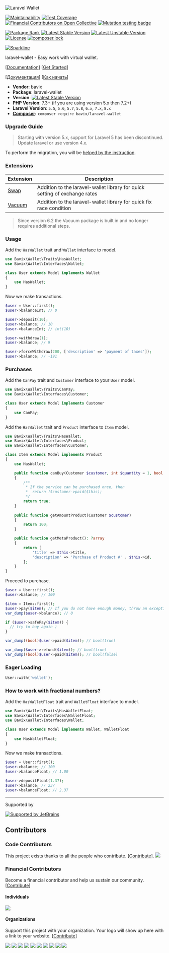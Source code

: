 ![Laravel Wallet](https://user-images.githubusercontent.com/5111255/48687709-a7c2fa00-ebd3-11e8-8714-c4f3efe93f02.png)

[![Maintainability](https://api.codeclimate.com/v1/badges/588400f5f40cbbf3a8ab/maintainability)](https://codeclimate.com/github/bavix/laravel-wallet/maintainability)
[![Test Coverage](https://api.codeclimate.com/v1/badges/588400f5f40cbbf3a8ab/test_coverage)](https://codeclimate.com/github/bavix/laravel-wallet/test_coverage)
[![Financial Contributors on Open Collective](https://opencollective.com/laravel-wallet/all/badge.svg?label=financial+contributors)](https://opencollective.com/laravel-wallet) [![Mutation testing badge](https://badge.stryker-mutator.io/github.com/bavix/laravel-wallet/master)](https://packagist.org/packages/bavix/laravel-wallet)

[![Package Rank](https://phppackages.org/p/bavix/laravel-wallet/badge/rank.svg)](https://packagist.org/packages/bavix/laravel-wallet)
[![Latest Stable Version](https://poser.pugx.org/bavix/laravel-wallet/v)](https://packagist.org/packages/bavix/laravel-wallet)
[![Latest Unstable Version](https://poser.pugx.org/bavix/laravel-wallet/v/unstable)](https://packagist.org/packages/bavix/laravel-wallet)
[![License](https://poser.pugx.org/bavix/laravel-wallet/license)](https://packagist.org/packages/bavix/laravel-wallet)
[![composer.lock](https://poser.pugx.org/bavix/laravel-wallet/composerlock)](https://packagist.org/packages/bavix/laravel-wallet)

[![Sparkline](https://stars.medv.io/bavix/laravel-wallet.svg)](https://stars.medv.io/bavix/laravel-wallet)

laravel-wallet - Easy work with virtual wallet.

[[Documentation](https://bavix.github.io/laravel-wallet/)] 
[[Get Started](https://bavix.github.io/laravel-wallet/#/basic-usage)] 

[[Документация](https://bavix.github.io/laravel-wallet/#/ru/)] 
[[Как начать](https://bavix.github.io/laravel-wallet/#/ru/basic-usage)] 

* **Vendor**: bavix
* **Package**: laravel-wallet
* **Version**: [![Latest Stable Version](https://poser.pugx.org/bavix/laravel-wallet/v)](https://packagist.org/packages/bavix/laravel-wallet)
* **PHP Version**: 7.3+ (if you are using version 5.x then 7.2+)
* **Laravel Version**: `5.5`, `5.6`, `5.7`, `5.8`, `6.x`, `7.x`, `8.x`
* **[Composer](https://getcomposer.org/):** `composer require bavix/laravel-wallet`

### Upgrade Guide

> Starting with version 5.x, support for Laravel 5 has been discontinued.
> Update laravel or use version 4.x.

To perform the migration, you will be [helped by the instruction](https://bavix.github.io/laravel-wallet/#/upgrade-guide).

### Extensions

| Extension | Description | 
| ----- | ----- | 
| [Swap](https://github.com/bavix/laravel-wallet-swap) | Addition to the laravel-wallet library for quick setting of exchange rates | 
| [Vacuum](https://github.com/bavix/laravel-wallet-vacuum) | Addition to the laravel-wallet library for quick fix race condition | 

> Since version 6.2 the Vacuum package is built in and no longer requires additional steps.

### Usage
Add the `HasWallet` trait and `Wallet` interface to model.
```php
use Bavix\Wallet\Traits\HasWallet;
use Bavix\Wallet\Interfaces\Wallet;

class User extends Model implements Wallet
{
    use HasWallet;
}
```

Now we make transactions.

```php
$user = User::first();
$user->balanceInt; // 0

$user->deposit(10);
$user->balance; // 10
$user->balanceInt; // int(10)

$user->withdraw(1);
$user->balance; // 9

$user->forceWithdraw(200, ['description' => 'payment of taxes']);
$user->balance; // -191
```

### Purchases

Add the `CanPay` trait and `Customer` interface to your `User` model.
```php
use Bavix\Wallet\Traits\CanPay;
use Bavix\Wallet\Interfaces\Customer;

class User extends Model implements Customer
{
    use CanPay;
}
```

Add the `HasWallet` trait and `Product` interface to `Item` model.
```php
use Bavix\Wallet\Traits\HasWallet;
use Bavix\Wallet\Interfaces\Product;
use Bavix\Wallet\Interfaces\Customer;

class Item extends Model implements Product
{
    use HasWallet;

    public function canBuy(Customer $customer, int $quantity = 1, bool $force = false): bool
    {
        /**
         * If the service can be purchased once, then
         *  return !$customer->paid($this);
         */
        return true; 
    }
    
    public function getAmountProduct(Customer $customer)
    {
        return 100;
    }

    public function getMetaProduct(): ?array
    {
        return [
            'title' => $this->title, 
            'description' => 'Purchase of Product #' . $this->id,
        ];
    }
}
```

Proceed to purchase.

```php
$user = User::first();
$user->balance; // 100

$item = Item::first();
$user->pay($item); // If you do not have enough money, throw an exception
var_dump($user->balance); // 0

if ($user->safePay($item)) {
  // try to buy again )
}

var_dump((bool)$user->paid($item)); // bool(true)

var_dump($user->refund($item)); // bool(true)
var_dump((bool)$user->paid($item)); // bool(false)
```

### Eager Loading

```php
User::with('wallet');
```

### How to work with fractional numbers?
Add the `HasWalletFloat` trait and `WalletFloat` interface to model.
```php
use Bavix\Wallet\Traits\HasWalletFloat;
use Bavix\Wallet\Interfaces\WalletFloat;
use Bavix\Wallet\Interfaces\Wallet;

class User extends Model implements Wallet, WalletFloat
{
    use HasWalletFloat;
}
```

Now we make transactions.

```php
$user = User::first();
$user->balance; // 100
$user->balanceFloat; // 1.00

$user->depositFloat(1.37);
$user->balance; // 237
$user->balanceFloat; // 2.37
```

---
Supported by

[![Supported by JetBrains](https://cdn.rawgit.com/bavix/development-through/46475b4b/jetbrains.svg)](https://www.jetbrains.com/)

## Contributors

### Code Contributors

This project exists thanks to all the people who contribute. [[Contribute](CONTRIBUTING.md)].
<a href="https://github.com/bavix/laravel-wallet/graphs/contributors"><img src="https://opencollective.com/laravel-wallet/contributors.svg?width=890&button=false" /></a>

### Financial Contributors

Become a financial contributor and help us sustain our community. [[Contribute](https://opencollective.com/laravel-wallet/contribute)]

#### Individuals

<a href="https://opencollective.com/laravel-wallet"><img src="https://opencollective.com/laravel-wallet/individuals.svg?width=890"></a>

#### Organizations

Support this project with your organization. Your logo will show up here with a link to your website. [[Contribute](https://opencollective.com/laravel-wallet/contribute)]

<a href="https://opencollective.com/laravel-wallet/organization/0/website"><img src="https://opencollective.com/laravel-wallet/organization/0/avatar.svg"></a>
<a href="https://opencollective.com/laravel-wallet/organization/1/website"><img src="https://opencollective.com/laravel-wallet/organization/1/avatar.svg"></a>
<a href="https://opencollective.com/laravel-wallet/organization/2/website"><img src="https://opencollective.com/laravel-wallet/organization/2/avatar.svg"></a>
<a href="https://opencollective.com/laravel-wallet/organization/3/website"><img src="https://opencollective.com/laravel-wallet/organization/3/avatar.svg"></a>
<a href="https://opencollective.com/laravel-wallet/organization/4/website"><img src="https://opencollective.com/laravel-wallet/organization/4/avatar.svg"></a>
<a href="https://opencollective.com/laravel-wallet/organization/5/website"><img src="https://opencollective.com/laravel-wallet/organization/5/avatar.svg"></a>
<a href="https://opencollective.com/laravel-wallet/organization/6/website"><img src="https://opencollective.com/laravel-wallet/organization/6/avatar.svg"></a>
<a href="https://opencollective.com/laravel-wallet/organization/7/website"><img src="https://opencollective.com/laravel-wallet/organization/7/avatar.svg"></a>
<a href="https://opencollective.com/laravel-wallet/organization/8/website"><img src="https://opencollective.com/laravel-wallet/organization/8/avatar.svg"></a>
<a href="https://opencollective.com/laravel-wallet/organization/9/website"><img src="https://opencollective.com/laravel-wallet/organization/9/avatar.svg"></a>
